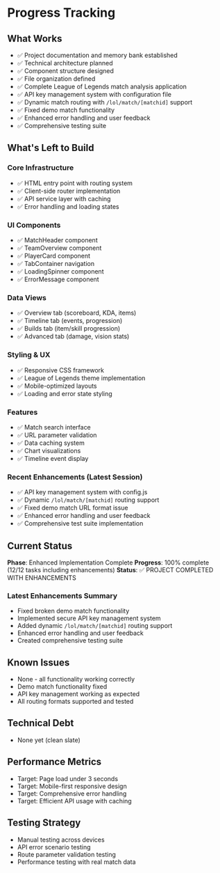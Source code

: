 # Progress Tracking

## What Works

- ✅ Project documentation and memory bank established
- ✅ Technical architecture planned
- ✅ Component structure designed
- ✅ File organization defined
- ✅ Complete League of Legends match analysis application
- ✅ API key management system with configuration file
- ✅ Dynamic match routing with `/lol/match/[matchid]` support
- ✅ Fixed demo match functionality
- ✅ Enhanced error handling and user feedback
- ✅ Comprehensive testing suite

## What's Left to Build

### Core Infrastructure

- ✅ HTML entry point with routing system
- ✅ Client-side router implementation
- ✅ API service layer with caching
- ✅ Error handling and loading states

### UI Components

- ✅ MatchHeader component
- ✅ TeamOverview component
- ✅ PlayerCard component
- ✅ TabContainer navigation
- ✅ LoadingSpinner component
- ✅ ErrorMessage component

### Data Views

- ✅ Overview tab (scoreboard, KDA, items)
- ✅ Timeline tab (events, progression)
- ✅ Builds tab (item/skill progression)
- ✅ Advanced tab (damage, vision stats)

### Styling & UX

- ✅ Responsive CSS framework
- ✅ League of Legends theme implementation
- ✅ Mobile-optimized layouts
- ✅ Loading and error state styling

### Features

- ✅ Match search interface
- ✅ URL parameter validation
- ✅ Data caching system
- ✅ Chart visualizations
- ✅ Timeline event display

### Recent Enhancements (Latest Session)

- ✅ API key management system with config.js
- ✅ Dynamic `/lol/match/[matchid]` routing support
- ✅ Fixed demo match URL format issue
- ✅ Enhanced error handling and user feedback
- ✅ Comprehensive test suite implementation

## Current Status

**Phase**: Enhanced Implementation Complete
**Progress**: 100% complete (12/12 tasks including enhancements)
**Status**: ✅ PROJECT COMPLETED WITH ENHANCEMENTS

### Latest Enhancements Summary

- Fixed broken demo match functionality
- Implemented secure API key management system
- Added dynamic `/lol/match/[matchid]` routing support
- Enhanced error handling and user feedback
- Created comprehensive testing suite

## Known Issues

- None - all functionality working correctly
- Demo match functionality fixed
- API key management working as expected
- All routing formats supported and tested

## Technical Debt

- None yet (clean slate)

## Performance Metrics

- Target: Page load under 3 seconds
- Target: Mobile-first responsive design
- Target: Comprehensive error handling
- Target: Efficient API usage with caching

## Testing Strategy

- Manual testing across devices
- API error scenario testing
- Route parameter validation testing
- Performance testing with real match data
